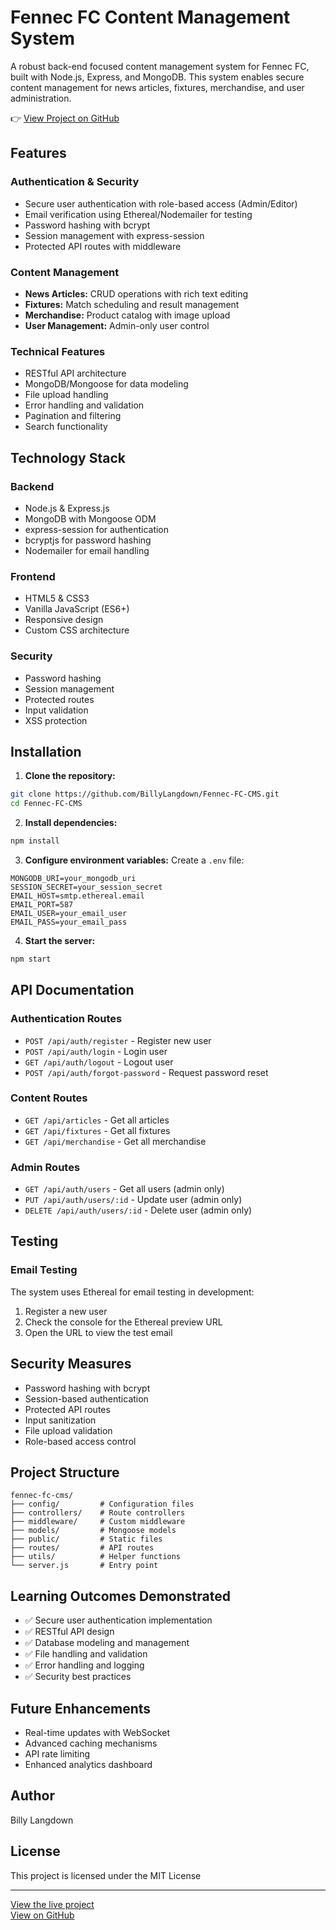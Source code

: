 # Fennec FC Content Management System

A robust back-end focused content management system for Fennec FC, built with Node.js, Express, and MongoDB. This system enables secure content management for news articles, fixtures, merchandise, and user administration.

👉 [View Project on GitHub](https://github.com/BillyLangdown/Fennec-FC-CMS)

## Features

### Authentication & Security
- Secure user authentication with role-based access (Admin/Editor)
- Email verification using Ethereal/Nodemailer for testing
- Password hashing with bcrypt
- Session management with express-session
- Protected API routes with middleware

### Content Management
- **News Articles:** CRUD operations with rich text editing
- **Fixtures:** Match scheduling and result management
- **Merchandise:** Product catalog with image upload
- **User Management:** Admin-only user control

### Technical Features
- RESTful API architecture
- MongoDB/Mongoose for data modeling
- File upload handling
- Error handling and validation
- Pagination and filtering
- Search functionality

## Technology Stack

### Backend
- Node.js & Express.js
- MongoDB with Mongoose ODM
- express-session for authentication
- bcryptjs for password hashing
- Nodemailer for email handling

### Frontend
- HTML5 & CSS3
- Vanilla JavaScript (ES6+)
- Responsive design
- Custom CSS architecture

### Security
- Password hashing
- Session management
- Protected routes
- Input validation
- XSS protection

## Installation

1. **Clone the repository:**
```bash
git clone https://github.com/BillyLangdown/Fennec-FC-CMS.git
cd Fennec-FC-CMS
```

2. **Install dependencies:**
```bash
npm install
```

3. **Configure environment variables:**
Create a `.env` file:
```env
MONGODB_URI=your_mongodb_uri
SESSION_SECRET=your_session_secret
EMAIL_HOST=smtp.ethereal.email
EMAIL_PORT=587
EMAIL_USER=your_email_user
EMAIL_PASS=your_email_pass
```

4. **Start the server:**
```bash
npm start
```

## API Documentation

### Authentication Routes
- `POST /api/auth/register` - Register new user
- `POST /api/auth/login` - Login user
- `GET /api/auth/logout` - Logout user
- `POST /api/auth/forgot-password` - Request password reset

### Content Routes
- `GET /api/articles` - Get all articles
- `GET /api/fixtures` - Get all fixtures
- `GET /api/merchandise` - Get all merchandise

### Admin Routes
- `GET /api/auth/users` - Get all users (admin only)
- `PUT /api/auth/users/:id` - Update user (admin only)
- `DELETE /api/auth/users/:id` - Delete user (admin only)

## Testing

### Email Testing
The system uses Ethereal for email testing in development:
1. Register a new user
2. Check the console for the Ethereal preview URL
3. Open the URL to view the test email

## Security Measures

- Password hashing with bcrypt
- Session-based authentication
- Protected API routes
- Input sanitization
- File upload validation
- Role-based access control

## Project Structure

```
fennec-fc-cms/
├── config/         # Configuration files
├── controllers/    # Route controllers
├── middleware/     # Custom middleware
├── models/         # Mongoose models
├── public/         # Static files
├── routes/         # API routes
├── utils/          # Helper functions
└── server.js       # Entry point
```

## Learning Outcomes Demonstrated

- ✅ Secure user authentication implementation
- ✅ RESTful API design
- ✅ Database modeling and management
- ✅ File handling and validation
- ✅ Error handling and logging
- ✅ Security best practices

## Future Enhancements

- Real-time updates with WebSocket
- Advanced caching mechanisms
- API rate limiting
- Enhanced analytics dashboard

## Author
Billy Langdown

## License
This project is licensed under the MIT License

---

[View the live project](https://your-deployment-url.com)  
[View on GitHub](https://github.com/BillyLangdown/Fennec-FC-CMS)